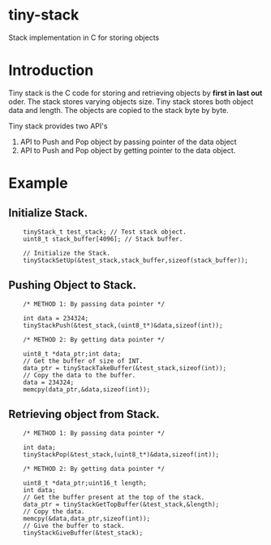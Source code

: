 # tiny-stack
Stack implementation in C for storing objects

# Introduction

Tiny stack is the C code for storing and retrieving objects by **first in last 
out** oder. The stack stores varying objects size. Tiny stack stores both 
object data and length. The objects are copied to the stack byte by byte.

Tiny stack provides two API's

1. API to Push and Pop object by passing pointer of the data object
2. API to Push and Pop object by getting pointer to the data object.

# Example

## Initialize Stack.

```
	tinyStack_t test_stack; // Test stack object.
	uint8_t stack_buffer[4096]; // Stack buffer. 
	
	// Initialize the Stack.
	tinyStackSetUp(&test_stack,stack_buffer,sizeof(stack_buffer));
```

## Pushing Object to Stack.


```
	/* METHOD 1: By passing data pointer */

	int data = 234324;
	tinyStackPush(&test_stack,(uint8_t*)&data,sizeof(int));
```


```
	/* METHOD 2: By getting data pointer */

	uint8_t *data_ptr;int data;
	// Get the buffer of size of INT.
	data_ptr = tinyStackTakeBuffer(&test_stack,sizeof(int));
	// Copy the data to the buffer.
	data = 234324;
	memcpy(data_ptr,&data,sizeof(int));

```

## Retrieving object from Stack.


```
	/* METHOD 1: By passing data pointer */
	
	int data;
	tinyStackPop(&test_stack,(uint8_t*)&data,sizeof(int));

```


```
	/* METHOD 2: By getting data pointer */

	uint8_t *data_ptr;uint16_t length;
	int data;
	// Get the buffer present at the top of the stack.
	data_ptr = tinyStackGetTopBuffer(&test_stack,&length);
	// Copy the data.
	memcpy(&data,data_ptr,sizeof(int));
	// Give the buffer to stack.
	tinyStackGiveBuffer(&test_stack);

```
